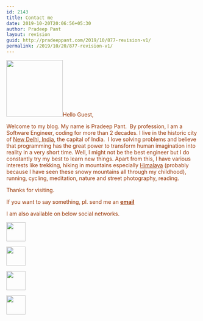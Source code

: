 ```yaml
---
id: 2143
title: Contact me
date: 2019-10-20T20:06:56+05:30
author: Pradeep Pant
layout: revision
guid: http://pradeeppant.com/2019/10/877-revision-v1/
permalink: /2019/10/20/877-revision-v1/
---
```

<p style="text-align: left;">
  <span style="color: #993300;"><a href="http://pradeeppant.com/wp-content/uploads/2019/03/QJYGsPTH.jpg"><img class="aligncenter wp-image-1894" src="http://pradeeppant.com/wp-content/uploads/2019/03/QJYGsPTH-300x300.jpg" alt="" width="148" height="148" srcset="http://pradeeppant.com/wp-content/uploads/2019/03/QJYGsPTH-300x300.jpg 300w, http://pradeeppant.com/wp-content/uploads/2019/03/QJYGsPTH-150x150.jpg 150w, http://pradeeppant.com/wp-content/uploads/2019/03/QJYGsPTH-100x100.jpg 100w, http://pradeeppant.com/wp-content/uploads/2019/03/QJYGsPTH.jpg 512w" sizes="(max-width: 148px) 100vw, 148px" /></a>Hello Guest,</span>
</p>

<span style="color: #993300;">Welcome to my blog. My name is Pradeep Pant.  By profession, I am a Software Engineer, coding for more than 2 decades. I live in the historic city of <a style="color: #993300;" href="http://en.wikipedia.org/wiki/New_Delhi">New Delhi, India,</a> the capital of India.  I love solving problems and believe that programming has the great power to transform human imagination into reality in a very short time. Well, I might not be the best engineer but I do constantly try my best to learn new things. Apart from this, I have various interests like trekking, hiking in mountains especially <a style="color: #993300;" href="http://en.wikipedia.org/wiki/Himalayas">Himalaya</a> (probably because I have seen these snowy mountains all through my childhood), running, cycling, meditation, nature and street photography, reading. </span>

<span style="color: #993300;">Thanks for visiting.</span>

<span style="color: #993300;">If you want to say something, pl. send me an <strong><a style="color: #993300;" href="mailto:pantpradeep@gmail.com">email</a></strong></span>

<span style="color: #993300;">I am also available on below social networks.</span>

[<img class="alignleft wp-image-1899" src="http://pradeeppant.com/wp-content/uploads/2019/03/linkedin-150x150.png" alt="" width="50" height="50" srcset="http://pradeeppant.com/wp-content/uploads/2019/03/linkedin-150x150.png 150w, http://pradeeppant.com/wp-content/uploads/2019/03/linkedin-300x300.png 300w, http://pradeeppant.com/wp-content/uploads/2019/03/linkedin-100x100.png 100w, http://pradeeppant.com/wp-content/uploads/2019/03/linkedin.png 512w" sizes="(max-width: 50px) 100vw, 50px" />](http://in.linkedin.com/in/ppant)

[<img class="alignleft wp-image-1897" src="http://pradeeppant.com/wp-content/uploads/2019/03/github-logo-150x150.png" alt="" width="50" height="50" srcset="http://pradeeppant.com/wp-content/uploads/2019/03/github-logo-150x150.png 150w, http://pradeeppant.com/wp-content/uploads/2019/03/github-logo-300x300.png 300w, http://pradeeppant.com/wp-content/uploads/2019/03/github-logo-100x100.png 100w, http://pradeeppant.com/wp-content/uploads/2019/03/github-logo.png 480w" sizes="(max-width: 50px) 100vw, 50px" />](https://github.com/ppant)

[<img class="alignleft wp-image-1898" src="http://pradeeppant.com/wp-content/uploads/2019/03/quora-150x150.png" alt="" width="50" height="50" srcset="http://pradeeppant.com/wp-content/uploads/2019/03/quora-150x150.png 150w, http://pradeeppant.com/wp-content/uploads/2019/03/quora-300x300.png 300w, http://pradeeppant.com/wp-content/uploads/2019/03/quora-100x100.png 100w, http://pradeeppant.com/wp-content/uploads/2019/03/quora.png 512w" sizes="(max-width: 50px) 100vw, 50px" />](https://www.quora.com/profile/Pradeep-K-Pant)

[<img class="alignleft wp-image-1900" src="http://pradeeppant.com/wp-content/uploads/2019/03/twitter-150x150.png" alt="" width="50" height="50" srcset="http://pradeeppant.com/wp-content/uploads/2019/03/twitter-150x150.png 150w, http://pradeeppant.com/wp-content/uploads/2019/03/twitter-300x300.png 300w, http://pradeeppant.com/wp-content/uploads/2019/03/twitter-100x100.png 100w, http://pradeeppant.com/wp-content/uploads/2019/03/twitter.png 512w" sizes="(max-width: 50px) 100vw, 50px" />](http://twitter.com/ppant)